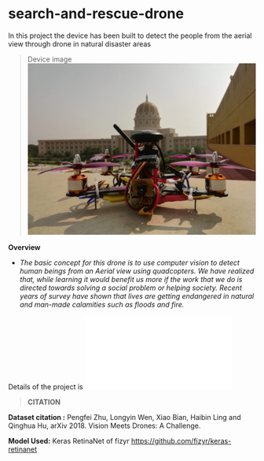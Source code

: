 # search-and-rescue-drone
In this project the device has been built to detect the people from the aerial view through drone in natural disaster areas

>Device image 
![](IMAGES/drone_image.jpg)


**Overview**

* *The basic concept for this drone is to use computer vision to detect human beings from an Aerial view using quadcopters. We have realized that, while learning it would benefit us more if the work that we do is directed towards solving a social problem or helping society. Recent years of survey have shown that lives are getting endangered in natural and man-made calamities such as floods and fire.* 

Details of the project is ![here](docs/project_details.odt)

>**CITATION**

**Dataset citation :**
Pengfei Zhu, Longyin Wen, Xiao Bian, Haibin Ling and Qinghua Hu, arXiv 2018. Vision Meets Drones: A Challenge.

**Model Used:**
Keras RetinaNet of fizyr
https://github.com/fizyr/keras-retinanet
